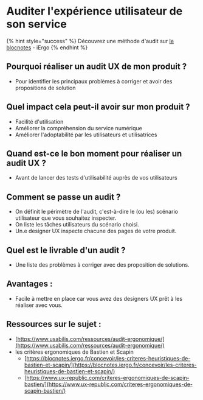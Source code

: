 # Auditer l'expérience utilisateur de son service

{% hint style="success" %}
Découvrez une méthode d'audit sur [le blocnotes](https://blocnotes.iergo.fr/concevoir/les-outils/une-methode-nouvelle-dinspection-des-ihm-a-ma-facon/) - iErgo
{% endhint %}

## Pourquoi réaliser un audit UX de mon produit ?

* Pour identifier les principaux problèmes à corriger et avoir des propositions de solution

## Quel impact cela peut-il avoir sur mon produit ?

* Facilité d'utilisation
* Améliorer la compréhension du service numérique
* Améliorer l'adoptabilité par les utilisateurs et utilisatrices

## Quand est-ce le bon moment pour réaliser un audit UX ?

* Avant de lancer des tests d'utilisabilité auprès de vos utilisateurs

## Comment se passe un audit ?

* On définit le périmètre de l'audit, c'est-à-dire le (ou les) scénario utilisateur que vous souhaitez inspecter.
* On liste les tâches utilisateurs du scénario choisi.
* Un.e designer UX inspecte chacune des pages de votre produit.

## Quel est le livrable d'un audit ?

* Une liste des problèmes à corriger avec des proposition de solutions.

## Avantages :

* Facile à mettre en place car vous avez des designers UX prêt à les réaliser avec vous.

## Ressources sur le sujet :

* [https://www.usabilis.com/ressources/audit-ergonomique/](https://www.usabilis.com/ressources/audit-ergonomique/)
* les critères ergonomiques de Bastien et Scapin
  * [https://blocnotes.iergo.fr/concevoir/les-criteres-heuristiques-de-bastien-et-scapin/](https://blocnotes.iergo.fr/concevoir/les-criteres-heuristiques-de-bastien-et-scapin/)
  * [https://www.ux-republic.com/criteres-ergonomiques-de-scapin-bastien/](https://www.ux-republic.com/criteres-ergonomiques-de-scapin-bastien/)
